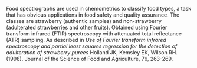 Food spectrographs are used in chemometrics to classify food types,
a task that has obvious applications in food safety and quality
assurance. The classes are strawberry (authentic samples) and
non-strawberry (adulterated strawberries and other fruits).
Obtained using Fourier transform infrared (FTIR) spectroscopy with
attenuated total reflectance (ATR) sampling. As described in
<em>Use of Fourier transform infrared spectroscopy and partial
least squares regression for the detection of adulteration of
strawberry purees</em> Holland JK, Kemsley EK, Wilson RH. (1998).
Journal of the Science of Food and Agriculture, 76, 263-269.
